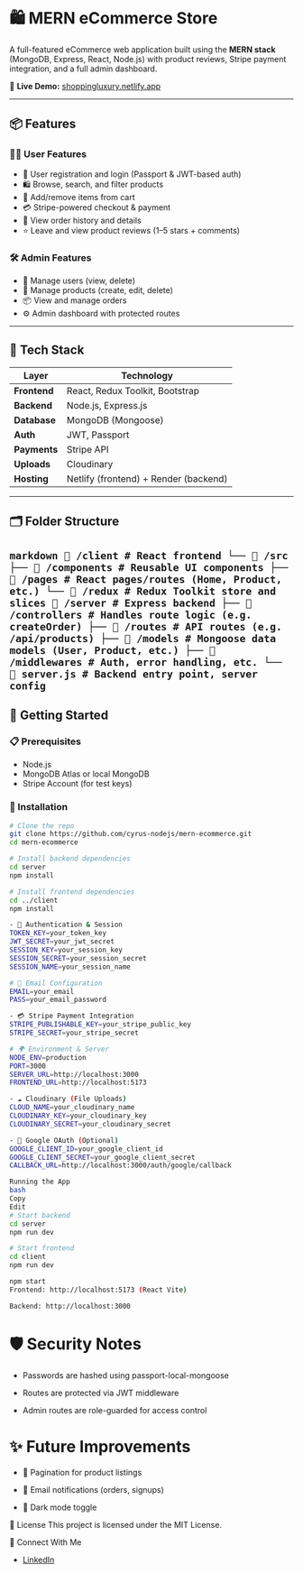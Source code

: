 # 🛍️ MERN eCommerce Store

A full-featured eCommerce web application built using the **MERN stack** (MongoDB, Express, React, Node.js) with product reviews, Stripe payment integration, and a full admin dashboard.

🔗 **Live Demo:** [shoppingluxury.netlify.app](https://shoppingluxury.netlify.app/)

---

## 📦 Features

### 🧑‍💻 User Features

- 🔐 User registration and login (Passport & JWT-based auth)
- 🛍️ Browse, search, and filter products
- 🛒 Add/remove items from cart
- 💳 Stripe-powered checkout & payment
- 📜 View order history and details
- ⭐ Leave and view product reviews (1–5 stars + comments)

### 🛠️ Admin Features

- 👤 Manage users (view, delete)
- 🛒 Manage products (create, edit, delete)
- 📦 View and manage orders
- ⚙️ Admin dashboard with protected routes

---

## 🧰 Tech Stack

| Layer        | Technology                        |
|-------------|------------------------------------|
| **Frontend**| React, Redux Toolkit, Bootstrap    |
| **Backend** | Node.js, Express.js                |
| **Database**| MongoDB (Mongoose)                 |
| **Auth**    | JWT, Passport                      |
| **Payments**| Stripe API                         |
| **Uploads** | Cloudinary                         |
| **Hosting** | Netlify (frontend) + Render (backend) |

---

## 🗂️ Folder Structure
 ```markdown 📁 /client # React frontend └── 📁 /src ├── 📁 /components # Reusable UI components ├── 📁 /pages # React pages/routes (Home, Product, etc.) └── 📁 /redux # Redux Toolkit store and slices 📁 /server # Express backend ├── 📁 /controllers # Handles route logic (e.g. createOrder) ├── 📁 /routes # API routes (e.g. /api/products) ├── 📁 /models # Mongoose data models (User, Product, etc.) ├── 📁 /middlewares # Auth, error handling, etc. └── 📄 server.js # Backend entry point, server config ``` 
---

## 🚀 Getting Started

### 📋 Prerequisites

- Node.js
- MongoDB Atlas or local MongoDB
- Stripe Account (for test keys)

### 🔧 Installation

```bash
# Clone the repo
git clone https://github.com/cyrus-nodejs/mern-ecommerce.git
cd mern-ecommerce

# Install backend dependencies
cd server
npm install

# Install frontend dependencies
cd ../client
npm install

```

```bash
- 🔐 Authentication & Session
TOKEN_KEY=your_token_key
JWT_SECRET=your_jwt_secret
SESSION_KEY=your_session_key
SESSION_SECRET=your_session_secret
SESSION_NAME=your_session_name

# 📧 Email Configuration
EMAIL=your_email
PASS=your_email_password

- 💳 Stripe Payment Integration
STRIPE_PUBLISHABLE_KEY=your_stripe_public_key
STRIPE_SECRET=your_stripe_secret

# 🌍 Environment & Server
NODE_ENV=production
PORT=3000
SERVER_URL=http://localhost:3000
FRONTEND_URL=http://localhost:5173

- ☁️ Cloudinary (File Uploads)
CLOUD_NAME=your_cloudinary_name
CLOUDINARY_KEY=your_cloudinary_key
CLOUDINARY_SECRET=your_cloudinary_secret

- 🔐 Google OAuth (Optional)
GOOGLE_CLIENT_ID=your_google_client_id
GOOGLE_CLIENT_SECRET=your_google_client_secret
CALLBACK_URL=http://localhost:3000/auth/google/callback

```

```bash
Running the App
bash
Copy
Edit
# Start backend
cd server
npm run dev

# Start frontend
cd client
npm run dev

npm start
Frontend: http://localhost:5173 (React Vite)

Backend: http://localhost:3000

```

# 🛡️ Security Notes

- Passwords are hashed using passport-local-mongoose

- Routes are protected via JWT middleware

- Admin routes are role-guarded for access control


# ✨ Future Improvements

- 📑 Pagination for product listings

- 📧 Email notifications (orders, signups)

- 🌙 Dark mode toggle

📄 License
This project is licensed under the MIT License.

💬 Connect With Me
- [LinkedIn](https://www.linkedin.com/in/emmanuel-adeyemi-464ba5227)




